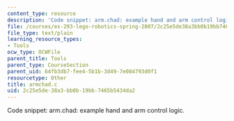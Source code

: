 ```yaml
---
content_type: resource
description: 'Code snippet: arm.chad: example hand and arm control logic.'
file: /courses/es-293-lego-robotics-spring-2007/2c25e5de38a3bb0b19bb7465b5434da2_armchad.c
file_type: text/plain
learning_resource_types:
- Tools
ocw_type: OCWFile
parent_title: Tools
parent_type: CourseSection
parent_uid: 64fb3db7-fee4-5b1b-3d49-7e084793d0f1
resourcetype: Other
title: armchad.c
uid: 2c25e5de-38a3-bb0b-19bb-7465b5434da2
---
```

Code snippet: arm.chad: example hand and arm control logic.

